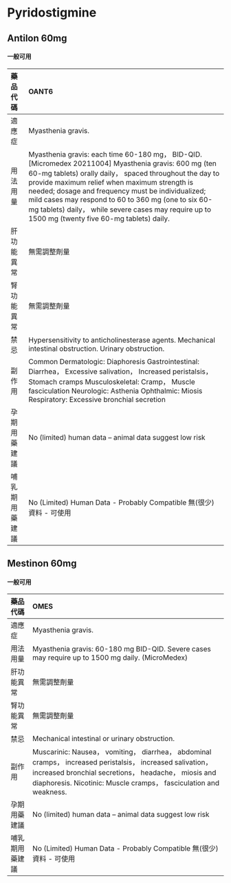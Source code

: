 # Pyridostigmine

## Antilon 60mg

#### 一般可用

| 藥品代碼       | OANT6                                                                                                                                                                                                                                                                                                                                                                                                                            |
|:---------------|:---------------------------------------------------------------------------------------------------------------------------------------------------------------------------------------------------------------------------------------------------------------------------------------------------------------------------------------------------------------------------------------------------------------------------------|
| 適應症         | Myasthenia gravis.                                                                                                                                                                                                                                                                                                                                                                                                               |
| 用法用量       | Myasthenia gravis: each time 60-180 mg， BID-QID. [Micromedex 20211004] Myasthenia gravis: 600 mg (ten 60-mg tablets) orally daily， spaced throughout the day to provide maximum relief when maximum strength is needed; dosage and frequency must be individualized; mild cases may respond to 60 to 360 mg (one to six 60-mg tablets) daily， while severe cases may require up to 1500 mg (twenty five 60-mg tablets) daily. |
| 肝功能異常     | 無需調整劑量                                                                                                                                                                                                                                                                                                                                                                                                                     |
| 腎功能異常     | 無需調整劑量                                                                                                                                                                                                                                                                                                                                                                                                                     |
| 禁忌           | Hypersensitivity to anticholinesterase agents. Mechanical intestinal obstruction. Urinary obstruction.                                                                                                                                                                                                                                                                                                                           |
| 副作用         | Common Dermatologic: Diaphoresis Gastrointestinal: Diarrhea， Excessive salivation， Increased peristalsis， Stomach cramps Musculoskeletal: Cramp， Muscle fasciculation Neurologic: Asthenia Ophthalmic: Miosis Respiratory: Excessive bronchial secretion                                                                                                                                                                     |
| 孕期用藥建議   | No (limited) human data – animal data suggest low risk                                                                                                                                                                                                                                                                                                                                                                           |
| 哺乳期用藥建議 | No (Limited) Human Data - Probably Compatible 無(很少)資料 - 可使用                                                                                                                                                                                                                                                                                                                                                              |

## Mestinon 60mg

#### 一般可用

| 藥品代碼       | OMES                                                                                                                                                                                                                                    |
|:---------------|:----------------------------------------------------------------------------------------------------------------------------------------------------------------------------------------------------------------------------------------|
| 適應症         | Myasthenia gravis.                                                                                                                                                                                                                      |
| 用法用量       | Myasthenia gravis: 60-180 mg BID-QID. Severe cases may require up to 1500 mg daily. (MicroMedex)                                                                                                                                        |
| 肝功能異常     | 無需調整劑量                                                                                                                                                                                                                            |
| 腎功能異常     | 無需調整劑量                                                                                                                                                                                                                            |
| 禁忌           | Mechanical intestinal or urinary obstruction.                                                                                                                                                                                           |
| 副作用         | Muscarinic: Nausea， vomiting， diarrhea， abdominal cramps， increased peristalsis， increased salivation， increased bronchial secretions， headache， miosis and diaphoresis. Nicotinic: Muscle cramps， fasciculation and weakness. |
| 孕期用藥建議   | No (limited) human data – animal data suggest low risk                                                                                                                                                                                  |
| 哺乳期用藥建議 | No (Limited) Human Data - Probably Compatible 無(很少)資料 - 可使用                                                                                                                                                                     |


